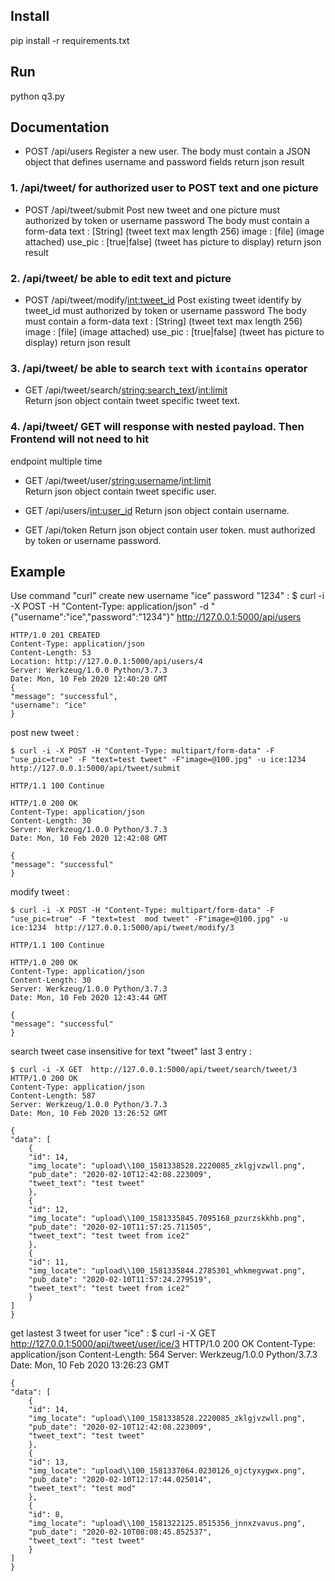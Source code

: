 
Install
-----------------
pip install -r requirements.txt

Run
-----------------
python q3.py

Documentation
-----------------

- POST /api/users
    Register a new user.
    The body must contain a JSON object that defines username and password fields
    return json result

### 1. /api/tweet/ for authorized user to POST text and one picture
- POST /api/tweet/submit
    Post new tweet and one picture must authorized by token or username password
    The body must contain a form-data
        text : [String]  (tweet text max length 256)
        image : [file]  (image attached)
        use_pic : [true|false]  (tweet has picture to display)
    return json result

### 2. /api/tweet/ be able to edit text and picture
- POST /api/tweet/modify/<int:tweet_id>
    Post existing tweet identify by tweet_id must authorized by token or username password
    The body must contain a form-data
        text : [String]  (tweet text max length 256)
        image : [file]  (image attached)
        use_pic : [true|false]  (tweet has picture to display)
    return json result

### 3. /api/tweet/ be able to search `text` with `icontains` operator
- GET /api/tweet/search/<string:search_text>/<int:limit>    
    Return json object contain tweet specific tweet text.

### 4. /api/tweet/ GET will response with nested payload. Then Frontend will not need to hit
endpoint multiple time
- GET /api/tweet/user/<string:username>/<int:limit>   
    Return json object contain tweet specific user.

- GET /api/users/<int:user_id>
    Return json object contain username.

- GET /api/token
    Return json object contain user token. must authorized by token or username password.


Example
-------

Use command "curl" create new username "ice" password "1234" :
    $ curl -i -X POST -H "Content-Type: application/json" -d "{\"username\":\"ice\",\"password\":\"1234\"}" http://127.0.0.1:5000/api/users

    HTTP/1.0 201 CREATED
    Content-Type: application/json
    Content-Length: 53
    Location: http://127.0.0.1:5000/api/users/4
    Server: Werkzeug/1.0.0 Python/3.7.3
    Date: Mon, 10 Feb 2020 12:40:20 GMT
    {
    "message": "successful",
    "username": "ice"
    }


post new tweet :

    $ curl -i -X POST -H "Content-Type: multipart/form-data" -F "use_pic=true" -F "text=test tweet" -F"image=@100.jpg" -u ice:1234  http://127.0.0.1:5000/api/tweet/submit

    HTTP/1.1 100 Continue

    HTTP/1.0 200 OK
    Content-Type: application/json
    Content-Length: 30
    Server: Werkzeug/1.0.0 Python/3.7.3
    Date: Mon, 10 Feb 2020 12:42:08 GMT

    {
    "message": "successful"
    }

modify tweet :

    $ curl -i -X POST -H "Content-Type: multipart/form-data" -F "use_pic=true" -F "text=test  mod tweet" -F"image=@100.jpg" -u ice:1234  http://127.0.0.1:5000/api/tweet/modify/3

    HTTP/1.1 100 Continue

    HTTP/1.0 200 OK
    Content-Type: application/json
    Content-Length: 30
    Server: Werkzeug/1.0.0 Python/3.7.3
    Date: Mon, 10 Feb 2020 12:43:44 GMT

    {
    "message": "successful"
    }

search tweet case insensitive for text "tweet" last 3 entry :

    $ curl -i -X GET  http://127.0.0.1:5000/api/tweet/search/tweet/3
    HTTP/1.0 200 OK
    Content-Type: application/json
    Content-Length: 587
    Server: Werkzeug/1.0.0 Python/3.7.3
    Date: Mon, 10 Feb 2020 13:26:52 GMT

    {
    "data": [
        {
        "id": 14,
        "img_locate": "upload\\100_1581338528.2220085_zklgjvzwll.png",
        "pub_date": "2020-02-10T12:42:08.223009",
        "tweet_text": "test tweet"
        },
        {
        "id": 12,
        "img_locate": "upload\\100_1581335845.7095168_pzurzskkhb.png",
        "pub_date": "2020-02-10T11:57:25.711505",
        "tweet_text": "test tweet from ice2"
        },
        {
        "id": 11,
        "img_locate": "upload\\100_1581335844.2785301_whkmegvwat.png",
        "pub_date": "2020-02-10T11:57:24.279519",
        "tweet_text": "test tweet from ice2"
        }
    ]
    }

get lastest 3 tweet for user "ice" :
    $ curl -i -X GET  http://127.0.0.1:5000/api/tweet/user/ice/3
    HTTP/1.0 200 OK
    Content-Type: application/json
    Content-Length: 564
    Server: Werkzeug/1.0.0 Python/3.7.3
    Date: Mon, 10 Feb 2020 13:26:23 GMT

    {
    "data": [
        {
        "id": 14,
        "img_locate": "upload\\100_1581338528.2220085_zklgjvzwll.png",
        "pub_date": "2020-02-10T12:42:08.223009",
        "tweet_text": "test tweet"
        },
        {
        "id": 13,
        "img_locate": "upload\\100_1581337064.0230126_ojctyxygwx.png",
        "pub_date": "2020-02-10T12:17:44.025014",
        "tweet_text": "test mod"
        },
        {
        "id": 8,
        "img_locate": "upload\\100_1581322125.8515356_jnnxzvavus.png",
        "pub_date": "2020-02-10T08:08:45.852537",
        "tweet_text": "test tweet"
        }
    ]
    }

